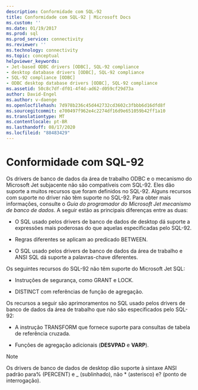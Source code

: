 ```yaml
---
description: Conformidade com SQL-92
title: Conformidade com SQL-92 | Microsoft Docs
ms.custom: ''
ms.date: 01/19/2017
ms.prod: sql
ms.prod_service: connectivity
ms.reviewer: ''
ms.technology: connectivity
ms.topic: conceptual
helpviewer_keywords:
- Jet-based ODBC drivers [ODBC], SQL-92 compliance
- desktop database drivers [ODBC], SQL-92 compliance
- SQL-92 compliance [ODBC]
- ODBC desktop database drivers [ODBC], SQL-92 compliance
ms.assetid: 50c8c7df-df01-4f4d-ad62-d059cf29d73a
author: David-Engel
ms.author: v-daenge
ms.openlocfilehash: 7d978b236c45d442732cd3602c3fbbb6d16dfd8f
ms.sourcegitcommit: e700497f962e4c2274df16d9e651059b42ff1a10
ms.translationtype: MT
ms.contentlocale: pt-BR
ms.lasthandoff: 08/17/2020
ms.locfileid: "88483429"
---
```

# <a name="sql-92-compliance"></a>Conformidade com SQL-92
Os drivers de banco de dados da área de trabalho ODBC e o mecanismo do Microsoft Jet subjacente não são compatíveis com SQL-92. Eles dão suporte a muitos recursos que foram definidos no SQL-92. Alguns recursos com suporte no driver não têm suporte no SQL-92. Para obter mais informações, consulte o *Guia do programador do Microsoft Jet mecanismo de banco de dados*. A seguir estão as principais diferenças entre as duas:  
  
-   O SQL usado pelos drivers de banco de dados de desktop dá suporte a expressões mais poderosas do que aquelas especificadas pelo SQL-92.  
  
-   Regras diferentes se aplicam ao predicado BETWEEN.  
  
-   O SQL usado pelos drivers de banco de dados da área de trabalho e ANSI SQL dá suporte a palavras-chave diferentes.  
  
 Os seguintes recursos do SQL-92 não têm suporte do Microsoft Jet SQL:  
  
-   Instruções de segurança, como GRANT e LOCK.  
  
-   DISTINCT com referências de função de agregação.  
  
 Os recursos a seguir são aprimoramentos no SQL usado pelos drivers de banco de dados da área de trabalho que não são especificados pelo SQL-92:  
  
-   A instrução TRANSFORM que fornece suporte para consultas de tabela de referência cruzada.  
  
-   Funções de agregação adicionais (**DESVPAD** e **VARP**).  
  
> [!NOTE]  
>  Os drivers de banco de dados de desktop dão suporte à sintaxe ANSI padrão para% (PERCENT) e _ (sublinhado), não * (asterisco) e? (ponto de interrogação).
